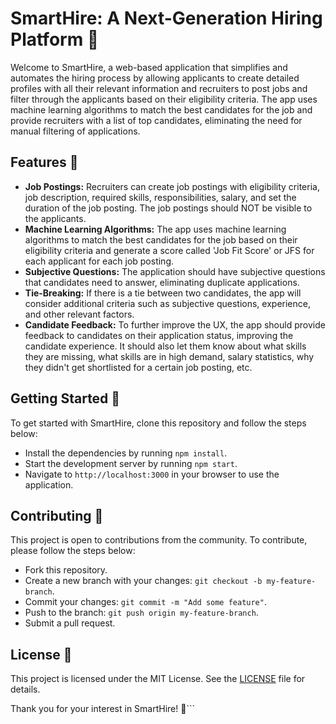# SmartHire: A Next-Generation Hiring Platform 🚀

Welcome to SmartHire, a web-based application that simplifies and automates the hiring process by allowing applicants to create detailed profiles with all their relevant information and recruiters to post jobs and filter through the applicants based on their eligibility criteria. The app uses machine learning algorithms to match the best candidates for the job and provide recruiters with a list of top candidates, eliminating the need for manual filtering of applications.

## Features 🌟

- **Job Postings:** Recruiters can create job postings with eligibility criteria, job description, required skills, responsibilities, salary, and set the duration of the job posting. The job postings should NOT be visible to the applicants.
- **Machine Learning Algorithms:** The app uses machine learning algorithms to match the best candidates for the job based on their eligibility criteria and generate a score called 'Job Fit Score' or JFS for each applicant for each job posting.
- **Subjective Questions:** The application should have subjective questions that candidates need to answer, eliminating duplicate applications.
- **Tie-Breaking:** If there is a tie between two candidates, the app will consider additional criteria such as subjective questions, experience, and other relevant factors.
- **Candidate Feedback:** To further improve the UX, the app should provide feedback to candidates on their application status, improving the candidate experience. It should also let them know about what skills they are missing, what skills are in high demand, salary statistics, why they didn't get shortlisted for a certain job posting, etc.

## Getting Started 🚀

To get started with SmartHire, clone this repository and follow the steps below:

- Install the dependencies by running `npm install`.
- Start the development server by running `npm start`.
- Navigate to `http://localhost:3000` in your browser to use the application.

## Contributing 🤝

This project is open to contributions from the community. To contribute, please follow the steps below:

- Fork this repository.
- Create a new branch with your changes: `git checkout -b my-feature-branch`.
- Commit your changes: `git commit -m "Add some feature"`.
- Push to the branch: `git push origin my-feature-branch`.
- Submit a pull request.

## License 📝

This project is licensed under the MIT License. See the [LICENSE](LICENSE) file for details.


Thank you for your interest in SmartHire! 🎉```
